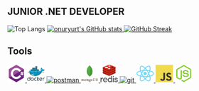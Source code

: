 
## JUNIOR .NET DEVELOPER


![Top Langs](https://github-readme-stats-git-masterrstaa-rickstaa.vercel.app/api/top-langs/?username=onuryurt9&layout=compact)
<a href="http://www.github.com/onuryurt9">
<img src="https://github-readme-stats-git-masterrstaa-rickstaa.vercel.app/api?username=onuryurt9&show_icons=true&hide=&count_private=true&title_color=FF7F00&text_color=00000&icon_color=00000&theme=dark&bg_color=00000&hide_border=true&show_icons=true" alt="onuryurt's GitHub stats" />
 [![GitHub Streak](https://streak-stats.demolab.com/?user=OnurYurt9)](https://git.io/streak-stats)

## Tools
<a href="https://www.w3schools.com/cs/" target="_blank" rel="noreferrer"> <img src="https://raw.githubusercontent.com/devicons/devicon/master/icons/csharp/csharp-original.svg" alt="csharp" width="40" height="40"/>
<a href="https://www.docker.com/" target="_blank" rel="noreferrer"> <img src="https://raw.githubusercontent.com/devicons/devicon/master/icons/docker/docker-original-wordmark.svg" alt="docker" width="40" height="40"/> </a> 
<a href="https://postman.com" target="_blank" rel="noreferrer"> <img src="https://www.vectorlogo.zone/logos/getpostman/getpostman-icon.svg" alt="postman" width="40" height="40"/> </a> 
<a href="https://www.mongodb.com/" target="_blank" rel="noreferrer"> <img src="https://raw.githubusercontent.com/devicons/devicon/master/icons/mongodb/mongodb-original-wordmark.svg" alt="mongodb" width="40" height="40"/> </a> 
<a href="https://redis.io" target="_blank" rel="noreferrer"> <img src="https://raw.githubusercontent.com/devicons/devicon/master/icons/redis/redis-original-wordmark.svg" alt="redis" width="40" height="40"/> </a>
<a href="https://git-scm.com/" target="_blank" rel="noreferrer"> <img src="https://www.vectorlogo.zone/logos/git-scm/git-scm-icon.svg" alt="git" width="40" height="40"/> </a> 
<a href="https://https://reactjs.org/" target="_blank" rel="noreferrer"> <img src="https://raw.githubusercontent.com/devicons/devicon/master/icons/react/react-original.svg" alt="git" width="40" height="40"/> </a> 
<a href="https://www.javascript.com/" target="_blank" rel="noreferrer"> <img src="https://raw.githubusercontent.com/devicons/devicon/master/icons/javascript/javascript-original.svg" alt="git" width="40" height="40"/> </a>
<a href="https://nodejs.org/en/" target="_blank" rel="noreferrer"> <img src="https://raw.githubusercontent.com/devicons/devicon/master/icons/nodejs/nodejs-original.svg" alt="git" width="40" height="40"/> </a>

